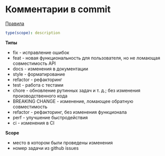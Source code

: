 # Комментарии в commit

[Правила](https://www.conventionalcommits.org/en/v1.0.0/)

```yaml
type(scope): description
```

**Типы**

- fix - исправление ошибок
- feat - новая функциональность для пользователя, но не ломающая совместимость API
- docs - изменения в документации
- style - форматирование
- refactor - рефакторинг
- test - работа с тестами
- chore - обновление рутинных задач и т. д.; без изменения производственного кода
- BREAKING CHANGE - изменение, ломающее обратную совместимость
- refactor - рефакторинг, без изменения функционала
- perf - улучшение быстродействия
- ci - изменения в CI

**Scope**

- место в котором были проведены изменения
- номер задачи из github issues

